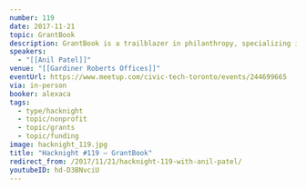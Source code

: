 ```yaml
---
number: 119
date: 2017-11-21
topic: GrantBook
description: GrantBook is a trailblazer in philanthropy, specializing in digital strategies for grantmakers and impact investors to enable social change. We recommend the right tools, ensure these tools work together, and support change management. We are a registered B-Corp and social purpose business with over 100 projects completed with foundations and nonprofits of all shapes and sizes.
speakers:
  - "[[Anil Patel]]"
venue: "[[Gardiner Roberts Offices]]"
eventUrl: https://www.meetup.com/civic-tech-toronto/events/244699665
via: in-person
booker: alexaca
tags:
  - type/hacknight
  - topic/nonprofit
  - topic/grants
  - topic/funding
image: hacknight_119.jpg
title: "Hacknight #119 – GrantBook"
redirect_from: /2017/11/21/hacknight-119-with-anil-patel/
youtubeID: hd-D3BNvciU
---
```

